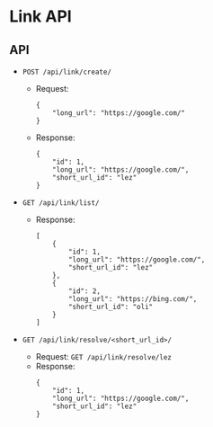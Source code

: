 # Link API

## API

* `POST /api/link/create/`
  
  * Request: 
    ```
    { 
        "long_url": "https://google.com/" 
    }
    ```
  * Response:
    ```
    {
        "id": 1,
        "long_url": "https://google.com/",
        "short_url_id": "lez"
    }
    ```

* `GET /api/link/list/`
  
  * Response:
    ```
    [
        {
            "id": 1,
            "long_url": "https://google.com/",
            "short_url_id": "lez"
        },
        {
            "id": 2,
            "long_url": "https://bing.com/",
            "short_url_id": "oli"
        }
    ]
    ```

* `GET /api/link/resolve/<short_url_id>/`
  
  * Request: `GET /api/link/resolve/lez`
  * Response:
    ```
    {
        "id": 1,
        "long_url": "https://google.com/",
        "short_url_id": "lez"
    }
    ```

